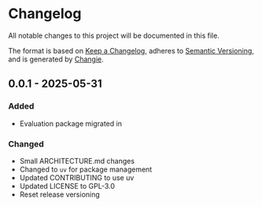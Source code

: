 # Changelog
All notable changes to this project will be documented in this file.

The format is based on [Keep a Changelog](https://keepachangelog.com/en/1.0.0/),
adheres to [Semantic Versioning](https://semver.org/spec/v2.0.0.html),
and is generated by [Changie](https://github.com/miniscruff/changie).


## 0.0.1 - 2025-05-31
### Added
* Evaluation package migrated in
### Changed
* Small ARCHITECTURE.md changes
* Changed to `uv` for package management
* Updated CONTRIBUTING to use uv
* Updated LICENSE to GPL-3.0
* Reset release versioning

